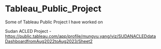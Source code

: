 # Tableau_Public_Project
Some of Tableau Public Project I have worked on

Sudan ACLED Project - https://public.tableau.com/app/profile/mungyu.yang/viz/SUDANACLEDdataDashboardfromAug2022toAug2023/Sheet2
